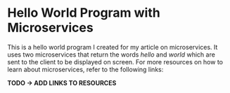 # Hello World Program with Microservices

This is a hello world program I created for my article on microservices. It uses two microservices that return the words *hello* and *world* which are sent to the client to be displayed on screen. For more resources on how to learn about microservices, refer to the following links:

**TODO -> ADD LINKS TO RESOURCES**